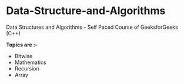 # Data-Structure-and-Algorithms
Data Structures and Algorithms - Self Paced Course of GeeksforGeeks (C++)

**Topics are :-**

 - Bitwise
 - Mathematics
 - Recursion
 - Array
